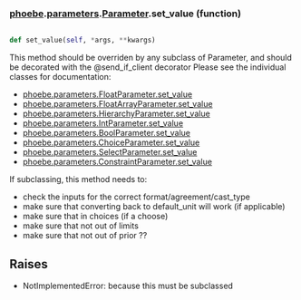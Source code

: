 ### [phoebe](phoebe.md).[parameters](phoebe.parameters.md).[Parameter](phoebe.parameters.Parameter.md).set_value (function)


```py

def set_value(self, *args, **kwargs)

```



This method should be overriden by any subclass of Parameter, and should
be decorated with the @send_if_client decorator
Please see the individual classes for documentation:

* [phoebe.parameters.FloatParameter.set_value](phoebe.parameters.FloatParameter.set_value.md)
* [phoebe.parameters.FloatArrayParameter.set_value](phoebe.parameters.FloatArrayParameter.set_value.md)
* [phoebe.parameters.HierarchyParameter.set_value](phoebe.parameters.HierarchyParameter.set_value.md)
* [phoebe.parameters.IntParameter.set_value](phoebe.parameters.IntParameter.set_value.md)
* [phoebe.parameters.BoolParameter.set_value](phoebe.parameters.BoolParameter.set_value.md)
* [phoebe.parameters.ChoiceParameter.set_value](phoebe.parameters.ChoiceParameter.set_value.md)
* [phoebe.parameters.SelectParameter.set_value](phoebe.parameters.SelectParameter.set_value.md)
* [phoebe.parameters.ConstraintParameter.set_value](phoebe.parameters.ConstraintParameter.set_value.md)

If subclassing, this method needs to:
* check the inputs for the correct format/agreement/cast_type
* make sure that converting back to default_unit will work (if applicable)
* make sure that in choices (if a choose)
* make sure that not out of limits
* make sure that not out of prior ??

Raises
-------
* NotImplementedError: because this must be subclassed

